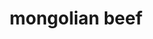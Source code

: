 ---
id: 593044f844e3ce00113dfb52
servings: 6
notes:
directions: 'in a small saucepan over medium heat; heat 1 tablespoon vegetable oil.
add garlic and ginger and cook until fragrant; 2 minutes.
add soy sauce; water; and brown sugar and stir until dissolved.
bring to a boil; then reduce heat and simmer until reduced by half; 10 to 12 minutes.
meanwhile; heat 1/4 cup vegetable oil over medium heat in a large skillet.
in a large bowl; toss flank steak with corn starch until fully coated.
add steak to skillet and sear until crispy; 3 to 4 minutes per side.
drain fat.
add sauce and scallion quarters to skillet and toss until combined; then simmer a few minutes more.
serve steak in lettuce cups and garnish with chopped scallions.'
ingredients: '1/4 c. vegetable oil; plus 1 tbsp.
2 garlic cloves; minced
1 tbsp. minced fresh ginger
3/4 c. soy sauce
1/2 c. water
1/2 c. brown sugar
1 lb. flank steak; sliced against the grain
1/4 c. corn starch
4 scallions; sliced into quarters; plus 1 sliced scallion for garnish
butter lettuce; for serving'
rating: 5
ease: easy
category: main course
href: 'https://www.delish.com/cooking/recipe-ideas/recipes/a47232/mongolian-beef-recipe/'
totalTime:
cookTime:
prepTime:
title: mongolian beef

path: /mongolian-beef
---